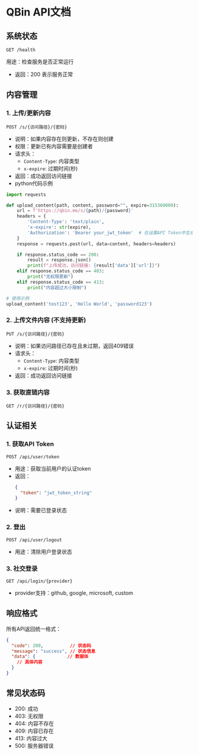 # QBin API文档

## 系统状态
```http
GET /health
```
用途：检查服务是否正常运行
- 返回：200 表示服务正常

## 内容管理

### 1. 上传/更新内容
```http
POST /s/{访问路径}/{密码}
```
- 说明：如果内容存在则更新，不存在则创建
- 权限：更新已有内容需要是创建者
- 请求头：
  - `Content-Type`: 内容类型
  - `x-expire`: 过期时间(秒)
- 返回：成功返回访问链接
- python代码示例
```python
import requests

def upload_content(path, content, password="", expire=315360000):
    url = f'https://qbin.me/s/{path}/{password}'
    headers = {
        'Content-Type': 'text/plain',
        'x-expire': str(expire),
        'Authorization': 'Bearer your_jwt_token'  # 在设置API Token中生成获取
    }
    response = requests.post(url, data=content, headers=headers)

    if response.status_code == 200:
        result = response.json()
        print(f"上传成功，访问链接: {result['data']['url']}")
    elif response.status_code == 403:
        print("无权限更新")
    elif response.status_code == 413:
        print("内容超过大小限制")

# 使用示例
upload_content('test123', 'Hello World', 'password123')
```

### 2. 上传文件内容 (不支持更新)
```http
PUT /s/{访问路径}/{密码}
```
- 说明：如果访问路径已存在且未过期，返回409错误
- 请求头：
  - `Content-Type`: 内容类型
  - `x-expire`: 过期时间(秒)
- 返回：成功返回访问链接

### 3. 获取直链内容
```http
GET /r/{访问路径}/{密码}
```

## 认证相关

### 1. 获取API Token
```http
POST /api/user/token
```
- 用途：获取当前用户的认证token
- 返回：
  ```json
  {
    "token": "jwt_token_string"
  }
  ```
- 说明：需要已登录状态

### 2. 登出
```http
POST /api/user/logout
```
- 用途：清除用户登录状态

### 3. 社交登录
```http
GET /api/login/{provider}
```
- provider支持：github, google, microsoft, custom

## 响应格式
所有API返回统一格式：
```json
{
  "code": 200,          // 状态码
  "message": "success", // 状态信息
  "data": {            // 数据体
    // 具体内容
  }
}
```

## 常见状态码
- 200: 成功
- 403: 无权限
- 404: 内容不存在
- 409: 内容已存在
- 413: 内容过大
- 500: 服务器错误